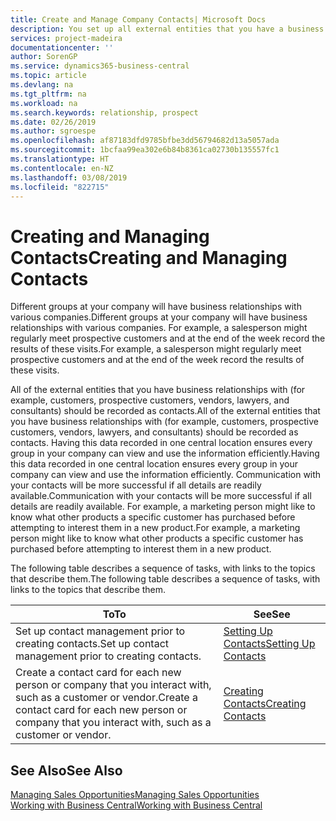 ```yaml
---
title: Create and Manage Company Contacts| Microsoft Docs
description: You set up all external entities that you have a business relationship with (such as prospects, customers, vendors, and consultants) as contacts.
services: project-madeira
documentationcenter: ''
author: SorenGP
ms.service: dynamics365-business-central
ms.topic: article
ms.devlang: na
ms.tgt_pltfrm: na
ms.workload: na
ms.search.keywords: relationship, prospect
ms.date: 02/26/2019
ms.author: sgroespe
ms.openlocfilehash: af87183dfd9785bfbe3dd56794682d13a5057ada
ms.sourcegitcommit: 1bcfaa99ea302e6b84b8361ca02730b135557fc1
ms.translationtype: HT
ms.contentlocale: en-NZ
ms.lasthandoff: 03/08/2019
ms.locfileid: "822715"
---
```

# <a name="creating-and-managing-contacts"></a><span data-ttu-id="72858-103">Creating and Managing Contacts</span><span class="sxs-lookup"><span data-stu-id="72858-103">Creating and Managing Contacts</span></span>
<span data-ttu-id="72858-104">Different groups at your company will have business relationships with various companies.</span><span class="sxs-lookup"><span data-stu-id="72858-104">Different groups at your company will have business relationships with various companies.</span></span> <span data-ttu-id="72858-105">For example, a salesperson might regularly meet prospective customers and at the end of the week record the results of these visits.</span><span class="sxs-lookup"><span data-stu-id="72858-105">For example, a salesperson might regularly meet prospective customers and at the end of the week record the results of these visits.</span></span>

<span data-ttu-id="72858-106">All of the external entities that you have business relationships with (for example, customers, prospective customers, vendors, lawyers, and consultants) should be recorded as contacts.</span><span class="sxs-lookup"><span data-stu-id="72858-106">All of the external entities that you have business relationships with (for example, customers, prospective customers, vendors, lawyers, and consultants) should be recorded as contacts.</span></span> <span data-ttu-id="72858-107">Having this data recorded in one central location ensures every group in your company can view and use the information efficiently.</span><span class="sxs-lookup"><span data-stu-id="72858-107">Having this data recorded in one central location ensures every group in your company can view and use the information efficiently.</span></span> <span data-ttu-id="72858-108">Communication with your contacts will be more successful if all details are readily available.</span><span class="sxs-lookup"><span data-stu-id="72858-108">Communication with your contacts will be more successful if all details are readily available.</span></span> <span data-ttu-id="72858-109">For example, a marketing person might like to know what other products a specific customer has purchased before attempting to interest them in a new product.</span><span class="sxs-lookup"><span data-stu-id="72858-109">For example, a marketing person might like to know what other products a specific customer has purchased before attempting to interest them in a new product.</span></span>

<span data-ttu-id="72858-110">The following table describes a sequence of tasks, with links to the topics that describe them.</span><span class="sxs-lookup"><span data-stu-id="72858-110">The following table describes a sequence of tasks, with links to the topics that describe them.</span></span>

| <span data-ttu-id="72858-111">To</span><span class="sxs-lookup"><span data-stu-id="72858-111">To</span></span> | <span data-ttu-id="72858-112">See</span><span class="sxs-lookup"><span data-stu-id="72858-112">See</span></span> |
| --- | --- |
| <span data-ttu-id="72858-113">Set up contact management prior to creating contacts.</span><span class="sxs-lookup"><span data-stu-id="72858-113">Set up contact management prior to creating contacts.</span></span> |[<span data-ttu-id="72858-114">Setting Up Contacts</span><span class="sxs-lookup"><span data-stu-id="72858-114">Setting Up Contacts</span></span>](marketing-setup-contacts.md) |
| <span data-ttu-id="72858-115">Create a contact card for each new person or company that you interact with, such as a customer or vendor.</span><span class="sxs-lookup"><span data-stu-id="72858-115">Create a contact card for each new person or company that you interact with, such as a customer or vendor.</span></span> |[<span data-ttu-id="72858-116">Creating Contacts</span><span class="sxs-lookup"><span data-stu-id="72858-116">Creating Contacts</span></span>](marketing-create-contact-companies.md) |

## <a name="see-also"></a><span data-ttu-id="72858-117">See Also</span><span class="sxs-lookup"><span data-stu-id="72858-117">See Also</span></span>
[<span data-ttu-id="72858-118">Managing Sales Opportunities</span><span class="sxs-lookup"><span data-stu-id="72858-118">Managing Sales Opportunities</span></span>](marketing-manage-sales-opportunities.md)  
[<span data-ttu-id="72858-119">Working with Business Central</span><span class="sxs-lookup"><span data-stu-id="72858-119">Working with Business Central</span></span>](ui-work-product.md)  
